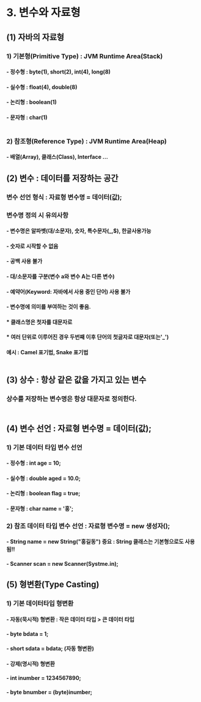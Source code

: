 # 3. 변수와 자료형<br>
## (1) 자바의 자료형
### 1) 기본형(Primitive Type) : JVM Runtime Area(Stack)<br>
#### - 정수형 : byte(1), short(2), int(4), long(8)<br>
#### - 실수형 : float(4), double(8)<br>
#### - 논리형 : boolean(1)<br>
#### - 문자형 : char(1)<br><br>

### 2) 참조형(Reference Type) : JVM Runtime Area(Heap)<br>
#### - 배열(Array), 클래스(Class), Interface ...<br>

## (2) 변수 : 데이터를 저장하는 공간<br>
### 변수 선언 형식 : 자료형 변수명 = 데이터(값);<br>
### 변수명 정의 시 유의사항<br>
#### - 변수명은 알파벳(대/소문자), 숫자, 특수문자(_,$), 한글사용가능<br>
#### - 숫자로 시작할 수 없음<br>
#### - 공백 사용 불가<br>
#### - 대/소문자를 구분(변수 a와 변수 A는 다른 변수)<br>
#### - 예약어(Keyword: 자바에서 사용 중인 단어) 사용 불가<br>
#### - 변수명에 의미를 부여하는 것이 좋음.<br>
#### * 클래스명은 첫자를 대문자로<br>
#### * 여러 단위로 이루어진 경우 두번째 이후 단어의 첫글자로 대문자(또는'_')<br>
#### 예시 : Camel 표기법, Snake 표기법<br><br>

## (3) 상수 : 항상 같은 값을 가지고 있는 변수<br> 
### 상수를 저장하는 변수명은 항상 대문자로 정의한다.<br><br>

## (4) 변수 선언 : 자료형 변수명 = 데이터(값);

### 1) 기본 데이터 타입 변수 선언
#### - 정수형 : int age = 10;
#### - 실수형 : double aged = 10.0;
#### - 논리형 : boolean flag = true;
#### - 문자형 : char name = '홍';

### 2) 참조 데이터 타입 변수 선언 : 자료형 변수명 = new 생성자();
#### - String name = new String("홍길동") 중요 : String 클래스는 기본형으로도 사용됨!!
#### - Scanner scan = new Scanner(Systme.in); 

## (5) 형변환(Type Casting)

### 1) 기본 데이터타입 형변환
#### - 자동(묵시적) 형변환 : 작은 데이터 타입 > 큰 데이터 타입
#### - byte bdata = 1;
#### - short sdata = bdata; (자동 형변환)


#### - 강제(명시적) 형변환
#### - int inumber = 1234567890;
#### - byte bnumber = (byte)inumber;